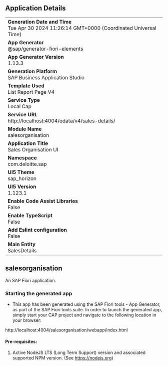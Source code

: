 ## Application Details
|               |
| ------------- |
|**Generation Date and Time**<br>Tue Apr 30 2024 11:26:14 GMT+0000 (Coordinated Universal Time)|
|**App Generator**<br>@sap/generator-fiori-elements|
|**App Generator Version**<br>1.13.3|
|**Generation Platform**<br>SAP Business Application Studio|
|**Template Used**<br>List Report Page V4|
|**Service Type**<br>Local Cap|
|**Service URL**<br>http://localhost:4004/odata/v4/sales-details/
|**Module Name**<br>salesorganisation|
|**Application Title**<br>Sales Organisation UI|
|**Namespace**<br>com.deloitte.sap|
|**UI5 Theme**<br>sap_horizon|
|**UI5 Version**<br>1.123.1|
|**Enable Code Assist Libraries**<br>False|
|**Enable TypeScript**<br>False|
|**Add Eslint configuration**<br>False|
|**Main Entity**<br>SalesDetails|

## salesorganisation

An SAP Fiori application.

### Starting the generated app

-   This app has been generated using the SAP Fiori tools - App Generator, as part of the SAP Fiori tools suite.  In order to launch the generated app, simply start your CAP project and navigate to the following location in your browser:

http://localhost:4004/salesorganisation/webapp/index.html

#### Pre-requisites:

1. Active NodeJS LTS (Long Term Support) version and associated supported NPM version.  (See https://nodejs.org)


